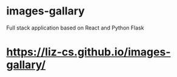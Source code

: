 # images-gallary
Full stack application based on React and Python Flask


# https://liz-cs.github.io/images-gallary/
